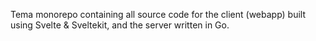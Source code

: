 Tema monorepo containing all source code for the client (webapp) built using Svelte & Sveltekit, and the server written in Go.
